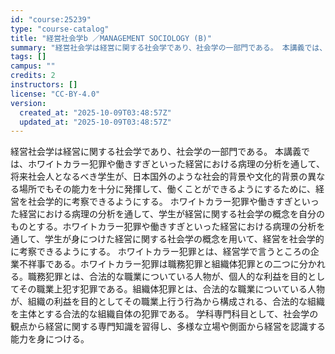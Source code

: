```yaml
---
id: "course:25239"
type: "course-catalog"
title: "経営社会学b ／MANAGEMENT SOCIOLOGY (B)"
summary: "経営社会学は経営に関する社会学であり、社会学の一部門である。 本講義では、ホワイトカラー犯罪や働きすぎといった経営における病理の分析を通して、将来社会人となるべき学生が、日本国外のような社会的背景や文化的背景の異なる場所でもその能力を十分に…"
tags: []
campus: ""
credits: 2
instructors: []
license: "CC-BY-4.0"
version:
  created_at: "2025-10-09T03:48:57Z"
  updated_at: "2025-10-09T03:48:57Z"
---
```

経営社会学は経営に関する社会学であり、社会学の一部門である。 本講義では、ホワイトカラー犯罪や働きすぎといった経営における病理の分析を通して、将来社会人となるべき学生が、日本国外のような社会的背景や文化的背景の異なる場所でもその能力を十分に発揮して、働くことができるようにするために、経営を社会学的に考察できるようにする。 ホワイトカラー犯罪や働きすぎといった経営における病理の分析を通して、学生が経営に関する社会学の概念を自分のものとする。ホワイトカラー犯罪や働きすぎといった経営における病理の分析を通して、学生が身につけた経営に関する社会学の概念を用いて、経営を社会学的に考察できるようにする。 ホワイトカラー犯罪とは、経営学で言うところの企業不祥事である。ホワイトカラー犯罪は職務犯罪と組織体犯罪との二つに分かれる。職務犯罪とは、合法的な職業についている人物が、個人的な利益を目的としてその職業上犯す犯罪である。組織体犯罪とは、合法的な職業についている人物が、組織の利益を目的としてその職業上行う行為から構成される、合法的な組織を主体とする合法的な組織自体の犯罪である。 学科専門科目として、社会学の観点から経営に関する専門知識を習得し、多様な立場や側面から経営を認識する能力を身につける。
